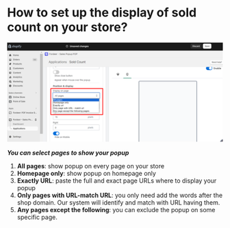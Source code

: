 # How to set up the display of sold count on your store?

![Untitled](How%20to%20set%20up%20the%20display%20of%20sold%20count%20on%20your%20st%20634ad40508d4496094d6eb02e9ebba0e/Untitled.png)

***You can select pages to show your popup***

1. **All pages**: show popup on every page on your store
2. **Homepage only**: show popup on homepage only
3. **Exactly URL**: paste the full and exact page URLs where to display your popup
4. **Only pages with URL-match URL**: you only need add the words after the shop domain. Our system will identify and match with URL having them. 
5. **Any pages except the following**: you can exclude the popup on some specific page.